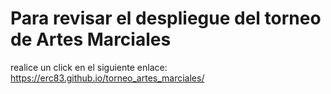 # Para revisar el despliegue del torneo de Artes Marciales

realice un click en el siguiente enlace:  https://erc83.github.io/torneo_artes_marciales/